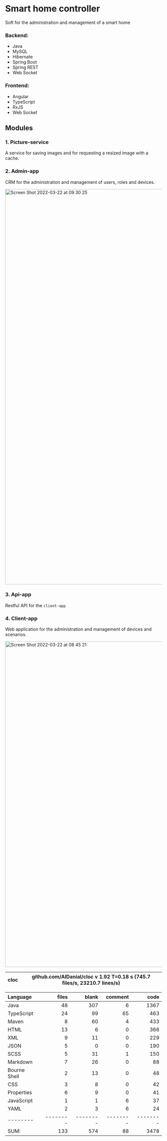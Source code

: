 # Smart home controller
Soft for the administration and management of a smart home

### Backend:
- Java
- MySQL
- Hibernate
- Spring Boot
- Spring REST
- Web Socket

### Frontend:
- Angular
- TypeScript
- RxJS
- Web Socket

## Modules
### 1. Picture-service
A service for saving images and for requesting a resized image with a cache.

### 2. Admin-app
CRM for the administration and management of users, roles and devices.

<img width="1270" alt="Screen Shot 2022-03-22 at 09 30 25" src="https://user-images.githubusercontent.com/38041284/159421360-8f993e36-1305-4895-a764-db32ee4a5178.png">

### 3. Api-app
Restful API for the `client-app`

### 4. Client-app
Web application for the administration and management of devices and scenarios.

<img width="1046" alt="Screen Shot 2022-03-22 at 08 45 21" src="https://user-images.githubusercontent.com/38041284/159416729-841cbd4a-a99e-4a2c-a35a-ecaf56f3e2aa.png">

cloc|github.com/AlDanial/cloc v 1.92  T=0.18 s (745.7 files/s, 23210.7 lines/s)
--- | ---

Language|files|blank|comment|code
:-------|-------:|-------:|-------:|-------:
Java|48|307|6|1367
TypeScript|24|99|65|463
Maven|8|60|4|433
HTML|13|6|0|366
XML|9|11|0|229
JSON|5|0|0|190
SCSS|5|31|1|150
Markdown|7|26|0|88
Bourne Shell|2|13|0|48
CSS|3|8|0|42
Properties|6|9|0|41
JavaScript|1|1|6|37
YAML|2|3|6|24
--------|--------|--------|--------|--------
SUM:|133|574|88|3478
